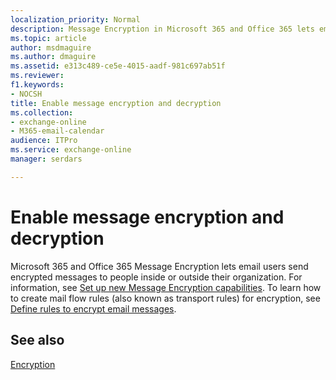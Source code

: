 ```yaml
---
localization_priority: Normal
description: Message Encryption in Microsoft 365 and Office 365 lets email users send encrypted messages to people inside or outside their organization.
ms.topic: article
author: msdmaguire
ms.author: dmaguire
ms.assetid: e313c489-ce5e-4015-aadf-981c697ab51f
ms.reviewer: 
f1.keywords:
- NOCSH
title: Enable message encryption and decryption
ms.collection: 
- exchange-online
- M365-email-calendar
audience: ITPro
ms.service: exchange-online
manager: serdars

---
```


# Enable message encryption and decryption

Microsoft 365 and Office 365 Message Encryption lets email users send encrypted messages to people inside or outside their organization. For information, see [Set up new Message Encryption capabilities](/microsoft-365/compliance/set-up-new-message-encryption-capabilities). To learn how to create mail flow rules (also known as transport rules) for encryption, see [Define rules to encrypt email messages](/microsoft-365/compliance/define-mail-flow-rules-to-encrypt-email).

## See also

[Encryption](/microsoft-365/compliance/encryption)